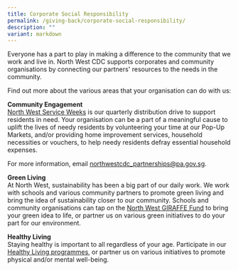 ```yaml
---
title: Corporate Social Responsibility
permalink: /giving-back/corporate-social-responsibility/
description: ""
variant: markdown
---
```

Everyone has a part to play in making a difference to the community that we work and live in. North West CDC supports corporates and community organisations by connecting our partners' resources to the needs in the community.

Find out more about the various areas that your organisation can do with us:

**Community Engagement**<br>
[North West Service Weeks](https://northwest.cdc.gov.sg/programmes/connecting-the-community/nw-serviceweeks/) is our quarterly distribution drive to support residents in need. Your organisation can be a part of a meaningful cause to uplift the lives of needy residents by volunteering your time at our Pop-Up Markets, and/or providing home improvement services, household necessities or vouchers, to help needy residents defray essential household expenses.

For more information, email northwestcdc_partnerships@pa.gov.sg.    

 **Green Living**<br>
At North West, sustainability has been a big part of our daily work. We work with schools and various community partners to promote green living and bring the idea of sustainability closer to our community. Schools and community organisations can tap on the [North West GIRAFFE Fund](https://northwest.cdc.gov.sg/programmes/bonding-the-people/northwest-giraffe-fund/) to bring your green idea to life, or partner us on various green initiatives to do your part for our environment. 

**Healthy Living**<br>
Staying healthy is important to all regardless of your age. Participate in our [Healthy Living programmes](https://northwest.cdc.gov.sg/programmes/promoting-health-and-wellness/healthiersgfestnw/), or partner us on various initiatives to promote physical and/or mental well-being.